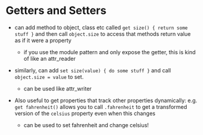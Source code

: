 # Getters and Setters

* can add method to object, class etc called `get size() { return some stuff }` and then call `object.size` to access that methods return value as if it were a property
  - if you use the module pattern and only expose the getter, this is kind of like an attr_reader

* similarly, can add `set size(value) { do some stuff }` and call `object.size = value` to set.
  - can be used like attr_writer

* Also useful to get properties that track other properties dynamically: e.g. `get fahrenheit()` allows you to call `.fahrenheit` to get a transformed version of the `celsius` property even when this changes
  - can be used to set fahrenheit and change celsius!
